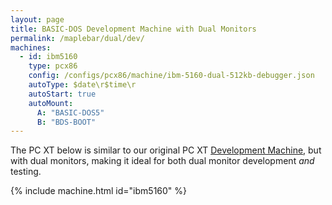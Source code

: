 ```yaml
---
layout: page
title: BASIC-DOS Development Machine with Dual Monitors
permalink: /maplebar/dual/dev/
machines:
  - id: ibm5160
    type: pcx86
    config: /configs/pcx86/machine/ibm-5160-dual-512kb-debugger.json
    autoType: $date\r$time\r
    autoStart: true
    autoMount:
      A: "BASIC-DOS5"
      B: "BDS-BOOT"
---
```


The PC XT below is similar to our original PC XT
[Development Machine](/maplebar/dev/), but with dual monitors,
making it ideal for both dual monitor development *and* testing.

{% include machine.html id="ibm5160" %}
